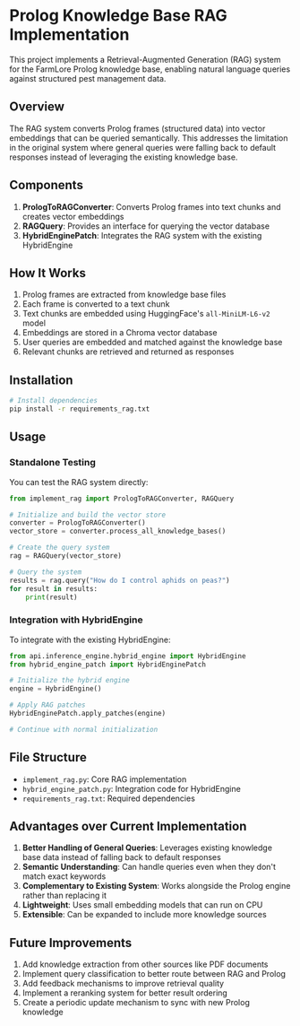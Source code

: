 # Prolog Knowledge Base RAG Implementation

This project implements a Retrieval-Augmented Generation (RAG) system for the FarmLore Prolog knowledge base, enabling natural language queries against structured pest management data.

## Overview

The RAG system converts Prolog frames (structured data) into vector embeddings that can be queried semantically. This addresses the limitation in the original system where general queries were falling back to default responses instead of leveraging the existing knowledge base.

## Components

1. **PrologToRAGConverter**: Converts Prolog frames into text chunks and creates vector embeddings
2. **RAGQuery**: Provides an interface for querying the vector database
3. **HybridEnginePatch**: Integrates the RAG system with the existing HybridEngine

## How It Works

1. Prolog frames are extracted from knowledge base files
2. Each frame is converted to a text chunk
3. Text chunks are embedded using HuggingFace's `all-MiniLM-L6-v2` model
4. Embeddings are stored in a Chroma vector database
5. User queries are embedded and matched against the knowledge base
6. Relevant chunks are retrieved and returned as responses

## Installation

```bash
# Install dependencies
pip install -r requirements_rag.txt
```

## Usage

### Standalone Testing

You can test the RAG system directly:

```python
from implement_rag import PrologToRAGConverter, RAGQuery

# Initialize and build the vector store
converter = PrologToRAGConverter()
vector_store = converter.process_all_knowledge_bases()

# Create the query system
rag = RAGQuery(vector_store)

# Query the system
results = rag.query("How do I control aphids on peas?")
for result in results:
    print(result)
```

### Integration with HybridEngine

To integrate with the existing HybridEngine:

```python
from api.inference_engine.hybrid_engine import HybridEngine
from hybrid_engine_patch import HybridEnginePatch

# Initialize the hybrid engine
engine = HybridEngine()

# Apply RAG patches
HybridEnginePatch.apply_patches(engine)

# Continue with normal initialization
```

## File Structure

- `implement_rag.py`: Core RAG implementation
- `hybrid_engine_patch.py`: Integration code for HybridEngine
- `requirements_rag.txt`: Required dependencies

## Advantages over Current Implementation

1. **Better Handling of General Queries**: Leverages existing knowledge base data instead of falling back to default responses
2. **Semantic Understanding**: Can handle queries even when they don't match exact keywords
3. **Complementary to Existing System**: Works alongside the Prolog engine rather than replacing it
4. **Lightweight**: Uses small embedding models that can run on CPU
5. **Extensible**: Can be expanded to include more knowledge sources

## Future Improvements

1. Add knowledge extraction from other sources like PDF documents
2. Implement query classification to better route between RAG and Prolog
3. Add feedback mechanisms to improve retrieval quality
4. Implement a reranking system for better result ordering
5. Create a periodic update mechanism to sync with new Prolog knowledge 